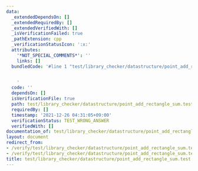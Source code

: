 ```yaml
---
data:
  _extendedDependsOn: []
  _extendedRequiredBy: []
  _extendedVerifiedWith: []
  _isVerificationFailed: true
  _pathExtension: cpp
  _verificationStatusIcon: ':x:'
  attributes:
    '*NOT_SPECIAL_COMMENTS*': ''
    links: []
  bundledCode: '#line 1 "test/library_checker/datastructure/point_add_rectangle_sum.test.cpp"


    '
  code: ''
  dependsOn: []
  isVerificationFile: true
  path: test/library_checker/datastructure/point_add_rectangle_sum.test.cpp
  requiredBy: []
  timestamp: '2021-12-26 04:31:05+09:00'
  verificationStatus: TEST_WRONG_ANSWER
  verifiedWith: []
documentation_of: test/library_checker/datastructure/point_add_rectangle_sum.test.cpp
layout: document
redirect_from:
- /verify/test/library_checker/datastructure/point_add_rectangle_sum.test.cpp
- /verify/test/library_checker/datastructure/point_add_rectangle_sum.test.cpp.html
title: test/library_checker/datastructure/point_add_rectangle_sum.test.cpp
---
```

